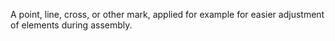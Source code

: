 A point, line, cross, or other mark, applied for example for easier adjustment of elements during assembly.